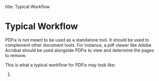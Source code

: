 <frontmatter>
  title: Typical Workflow
</frontmatter>

<br>

# Typical Workflow

PDFix is not meant to be used as a standalone tool. It should be used to complement other document tools. For instance, a pdf viewer like Adobe Acrobat should be used alongside PDFix to view and determine the pages to remove.

This is what a typical workflow for PDFix may look like:

1.
